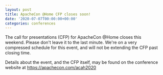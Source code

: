 ```yaml
---
layout: post
title: ApacheCon @Home CFP closes soon!
date: '2020-07-07T00:00:00+00:00'
categories: conferences
---
```

<p>The call for presentations (CFP) for ApacheCon @Home closes this weekend. Please don't leave it to the last minute. We're on a very compressed schedule for this event, and will not be extending the CFP past closing time.</p><p>Details about the event, and the CFP itself, may be found on the conference website at <a href="https://apachecon.com/acah2020" target="_blank">https://apachecon.com/acah2020</a></p>
